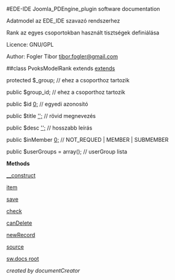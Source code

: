#EDE-IDE Joomla_PDEngine_plugin
software documentation



Adatmodel az EDE_IDE szavazó rendszerhez

Rank az egyes csoportokban használt tisztségek definiálása

Licence: GNU/GPL

Author: Fogler Tibor tibor.fogler@gmail.com

##class PvoksModelRank extends [extends](extends.md)

protected $_group; // ehez a csoporthoz tartozik

public $group_id; // ehez a csoporthoz tartozik

public $id [0;](0;) // egyedi azonosító   

public $title ['';]('';) // rövid megnevezés   

public $desc ['';]('';) // hosszabb leírás   

public $inMember [0;](0;) // NOT_REQUED | MEMBER | SUBMEMBER

public $userGroups = array(); // userGroup lista


**Methods**

[__construct](items/PvoksModelRank___construct.md)

[item](items/PvoksModelRank_item.md)

[save](items/PvoksModelRank_save.md)

[check](items/PvoksModelRank_check.md)

[canDelete](items/PvoksModelRank_canDelete.md)

[newRecord](items/PvoksModelRank_newRecord.md)



[source](../../site/models/rankModel.php)

[sw.docs root](./)

*created by documentCreator*

